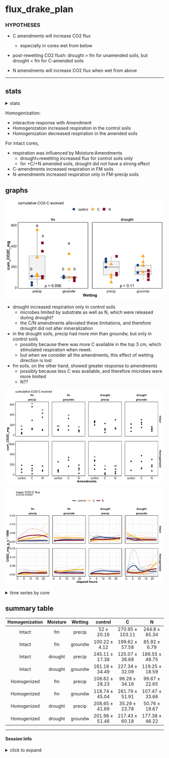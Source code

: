 flux\_drake\_plan
================

### HYPOTHESES

  - C amendments will increase CO2 flux
    
      - especially in cores wet from below

  - post-rewetting CO2 flush: drought \> fm for unamended soils, but
    drought \< fm for C-amended soils

  - N amendments will increase CO2 flux when wet from above

-----

## stats

<details>

<summary>stats</summary>

intact cores

    #> Anova Table (Type III tests)
    #> 
    #> Response: log(cum_CO2C_mg)
    #>                     Sum Sq Df
    #> (Intercept)         79.287  1
    #> Moisture             3.510  1
    #> Amendments           4.212  2
    #> Wetting              0.119  1
    #> Moisture:Amendments  3.729  2
    #> Moisture:Wetting     0.005  1
    #> Amendments:Wetting   1.895  2
    #> Residuals           11.814 36
    #>                      F value
    #> (Intercept)         241.6145
    #> Moisture             10.6970
    #> Amendments            6.4184
    #> Wetting               0.3618
    #> Moisture:Amendments   5.6818
    #> Moisture:Wetting      0.0152
    #> Amendments:Wetting    2.8874
    #> Residuals                   
    #>                        Pr(>F)
    #> (Intercept)         < 2.2e-16
    #> Moisture             0.002369
    #> Amendments           0.004131
    #> Wetting              0.551283
    #> Moisture:Amendments  0.007169
    #> Moisture:Wetting     0.902494
    #> Amendments:Wetting   0.068706
    #> Residuals                    
    #>                        
    #> (Intercept)         ***
    #> Moisture            ** 
    #> Amendments          ** 
    #> Wetting                
    #> Moisture:Amendments ** 
    #> Moisture:Wetting       
    #> Amendments:Wetting  .  
    #> Residuals              
    #> ---
    #> Signif. codes:  
    #>   0 '***' 0.001 '**' 0.01
    #>   '*' 0.05 '.' 0.1 ' ' 1

homogenized cores

    #> Anova Table (Type III tests)
    #> 
    #> Response: log(cum_CO2C_mg)
    #>                      Sum Sq
    #> (Intercept)         109.678
    #> Moisture              0.140
    #> Amendments            1.197
    #> Wetting               0.598
    #> Moisture:Amendments   4.970
    #> Moisture:Wetting      2.431
    #> Amendments:Wetting    7.521
    #> Residuals            24.877
    #>                     Df
    #> (Intercept)          1
    #> Moisture             1
    #> Amendments           2
    #> Wetting              1
    #> Moisture:Amendments  2
    #> Moisture:Wetting     1
    #> Amendments:Wetting   2
    #> Residuals           36
    #>                      F value
    #> (Intercept)         158.7171
    #> Moisture              0.2022
    #> Amendments            0.8662
    #> Wetting               0.8655
    #> Moisture:Amendments   3.5958
    #> Moisture:Wetting      3.5182
    #> Amendments:Wetting    5.4416
    #> Residuals                   
    #>                        Pr(>F)
    #> (Intercept)         9.264e-15
    #> Moisture             0.655667
    #> Amendments           0.429114
    #> Wetting              0.358398
    #> Moisture:Amendments  0.037692
    #> Moisture:Wetting     0.068825
    #> Amendments:Wetting   0.008613
    #> Residuals                    
    #>                        
    #> (Intercept)         ***
    #> Moisture               
    #> Amendments             
    #> Wetting                
    #> Moisture:Amendments *  
    #> Moisture:Wetting    .  
    #> Amendments:Wetting  ** 
    #> Residuals              
    #> ---
    #> Signif. codes:  
    #>   0 '***' 0.001 '**' 0.01
    #>   '*' 0.05 '.' 0.1 ' ' 1

intact cores: interaction of Amendments and Moisture
![](markdown/flux/flux_interx_plot-1.png)<!-- -->

</details>

Homogenization:

  - interactive response with Amendment  
  - Homogenization increased respiration in the control soils  
  - Homogenization decreased respiration in the amended soils

For intact cores,

  - respiration was influenced by Moisture:Amendments
      - drought+rewetting increased flux for control soils only
      - for +C/+N amended soils, drought did not have a strong effect
  - C-amendments increased respiration in FM soils  
  - N-amendments increased respiration only in FM-precip soils

## graphs

![](markdown/flux/cum_flux_boxplot-1.png)<!-- -->

  - drought increased respiration only in control soils
      - microbes limited by substrate as well as N, which were released
        during drought?
      - the C/N amendments alleviated these limitations, and therefore
        drought did not alter mineralization
  - in the drought soils, precip had more min than groundw, but only in
    control soils
      - possibly because there was more C available in the top 3 cm,
        which stimulated respiration when rewet.
      - but when we consider all the amendments, this effect of wetting
        direction is lost
  - fm soils, on the other hand, showed greater response to amendments
      - possibly because less C was available, and therefore microbes
        were more limited
      - N??

![](markdown/flux/cum_flux_ggplot-1.png)<!-- -->

![](markdown/flux/meanflux_ts-1.png)<!-- -->

<details>

<summary>time series by core</summary>

![](markdown/flux/corewise_flux-1.png)<!-- -->![](markdown/flux/corewise_flux-2.png)<!-- -->

</details>

## summary table

| Homogenization | Moisture | Wetting |    control     |        C        |       N        |
| :------------: | :------: | :-----: | :------------: | :-------------: | :------------: |
|     Intact     |    fm    | precip  |   52 ± 20.16   | 270.95 ± 103.11 | 244.8 ± 85.34  |
|     Intact     |    fm    | groundw | 100.22 ± 4.12  | 199.62 ± 57.58  |  85.92 ± 6.79  |
|     Intact     | drought  | precip  | 245.11 ± 17.38 | 125.07 ± 36.68  | 186.55 ± 49.75 |
|     Intact     | drought  | groundw | 161.18 ± 34.49 | 227.34 ± 32.09  | 119.25 ± 18.59 |
|  Homogenized   |    fm    | precip  | 108.62 ± 28.23 |  96.28 ± 34.16  | 99.67 ± 22.65  |
|  Homogenized   |    fm    | groundw | 118.74 ± 45.04 | 261.79 ± 51.91  | 107.47 ± 33.66 |
|  Homogenized   | drought  | precip  | 208.65 ± 41.69 |  35.29 ± 23.78  | 50.76 ± 19.67  |
|  Homogenized   | drought  | groundw | 201.98 ± 51.46 | 217.43 ± 60.18  | 177.38 ± 46.22 |

-----

#### Session Info

<details>

<summary>click to expand</summary>

Date run: 2020-08-14

    #> R version 4.0.2 (2020-06-22)
    #> Platform: x86_64-apple-darwin17.0 (64-bit)
    #> Running under: macOS Catalina 10.15.6
    #> 
    #> Matrix products: default
    #> BLAS:   /System/Library/Frameworks/Accelerate.framework/Versions/A/Frameworks/vecLib.framework/Versions/A/libBLAS.dylib
    #> LAPACK: /Library/Frameworks/R.framework/Versions/4.0/Resources/lib/libRlapack.dylib
    #> 
    #> locale:
    #> [1] en_US.UTF-8/en_US.UTF-8/en_US.UTF-8/C/en_US.UTF-8/en_US.UTF-8
    #> 
    #> attached base packages:
    #> [1] stats     graphics 
    #> [3] grDevices utils    
    #> [5] datasets  methods  
    #> [7] base     
    #> 
    #> other attached packages:
    #>  [1] drake_7.12.4   
    #>  [2] ggbiplot_0.55  
    #>  [3] PNWColors_0.1.0
    #>  [4] forcats_0.5.0  
    #>  [5] stringr_1.4.0  
    #>  [6] dplyr_1.0.1    
    #>  [7] purrr_0.3.4    
    #>  [8] readr_1.3.1    
    #>  [9] tidyr_1.1.1    
    #> [10] tibble_3.0.3   
    #> [11] ggplot2_3.3.2  
    #> [12] tidyverse_1.3.0
    #> 
    #> loaded via a namespace (and not attached):
    #>  [1] nlme_3.1-148      
    #>  [2] fs_1.5.0          
    #>  [3] lubridate_1.7.9   
    #>  [4] filelock_1.0.2    
    #>  [5] progress_1.2.2    
    #>  [6] httr_1.4.2        
    #>  [7] tools_4.0.2       
    #>  [8] backports_1.1.8   
    #>  [9] R6_2.4.1          
    #> [10] AlgDesign_1.2.0   
    #> [11] mgcv_1.8-31       
    #> [12] questionr_0.7.1   
    #> [13] DBI_1.1.0         
    #> [14] colorspace_1.4-1  
    #> [15] withr_2.2.0       
    #> [16] tidyselect_1.1.0  
    #> [17] prettyunits_1.1.1 
    #> [18] klaR_0.6-15       
    #> [19] curl_4.3          
    #> [20] compiler_4.0.2    
    #> [21] cli_2.0.2         
    #> [22] rvest_0.3.6       
    #> [23] xml2_1.3.2        
    #> [24] labeling_0.3      
    #> [25] scales_1.1.1      
    #> [26] digest_0.6.25     
    #> [27] foreign_0.8-80    
    #> [28] txtq_0.2.3        
    #> [29] minqa_1.2.4       
    #> [30] rmarkdown_2.3     
    #> [31] rio_0.5.16        
    #> [32] pkgconfig_2.0.3   
    #> [33] htmltools_0.5.0   
    #> [34] lme4_1.1-23       
    #> [35] labelled_2.5.0    
    #> [36] highr_0.8         
    #> [37] fastmap_1.0.1     
    #> [38] dbplyr_1.4.4      
    #> [39] rlang_0.4.7       
    #> [40] readxl_1.3.1      
    #> [41] rstudioapi_0.11   
    #> [42] shiny_1.5.0       
    #> [43] farver_2.0.3      
    #> [44] generics_0.0.2    
    #> [45] combinat_0.0-8    
    #> [46] jsonlite_1.7.0    
    #> [47] zip_2.0.4         
    #> [48] car_3.0-8         
    #> [49] magrittr_1.5      
    #> [50] Matrix_1.2-18     
    #> [51] Rcpp_1.0.5        
    #> [52] munsell_0.5.0     
    #> [53] fansi_0.4.1       
    #> [54] abind_1.4-5       
    #> [55] lifecycle_0.2.0   
    #> [56] stringi_1.4.6     
    #> [57] yaml_2.2.1        
    #> [58] carData_3.0-4     
    #> [59] MASS_7.3-51.6     
    #> [60] storr_1.2.1       
    #> [61] plyr_1.8.6        
    #> [62] grid_4.0.2        
    #> [63] blob_1.2.1        
    #> [64] promises_1.1.1    
    #> [65] parallel_4.0.2    
    #> [66] crayon_1.3.4      
    #> [67] miniUI_0.1.1.1    
    #> [68] lattice_0.20-41   
    #> [69] haven_2.3.1       
    #> [70] splines_4.0.2     
    #> [71] hms_0.5.3         
    #> [72] knitr_1.29        
    #> [73] pillar_1.4.6      
    #> [74] igraph_1.2.5      
    #> [75] boot_1.3-25       
    #> [76] base64url_1.4     
    #> [77] soilpalettes_0.1.0
    #> [78] reprex_0.3.0      
    #> [79] glue_1.4.1        
    #> [80] evaluate_0.14     
    #> [81] agricolae_1.3-3   
    #> [82] data.table_1.13.0 
    #> [83] modelr_0.1.8      
    #> [84] httpuv_1.5.4      
    #> [85] vctrs_0.3.2       
    #> [86] nloptr_1.2.2.2    
    #> [87] cellranger_1.1.0  
    #> [88] gtable_0.3.0      
    #> [89] assertthat_0.2.1  
    #> [90] xfun_0.16         
    #> [91] openxlsx_4.1.5    
    #> [92] mime_0.9          
    #> [93] xtable_1.8-4      
    #> [94] broom_0.7.0       
    #> [95] later_1.1.0.1     
    #> [96] cluster_2.1.0     
    #> [97] statmod_1.4.34    
    #> [98] ellipsis_0.3.1

</details>

